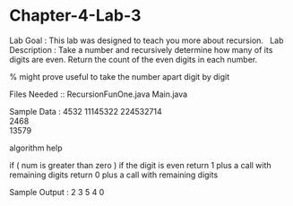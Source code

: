# Chapter-4-Lab-3

Lab Goal :   This lab was designed to teach you more about recursion.   Lab Description :   Take a number and recursively determine how many of its digits are even.  Return the count of the even digits in each number.  

% might prove useful to take the number apart digit by digit


Files Needed ::
RecursionFunOne.java
Main.java

Sample Data :
4532
11145322
224532714		
2468	
13579	

algorithm help

  if ( num is greater than zero )
     if the digit is even
	return 1 plus a call with remaining digits
     return 0 plus a call with remaining digits




Sample Output :
2
3
5
4
0
